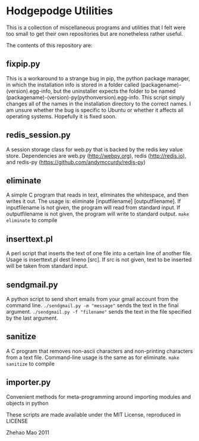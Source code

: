 # Hodgepodge Utilities

This is a collection of miscellaneous programs and utilities that I felt were
too small to get their own repositories but are nonetheless rather useful.

The contents of this repository are:

## fixpip.py

This is a workaround to a strange bug in pip, the python package manager, in
which the installation info is stored in a folder called 
(packagename)-(version).egg-info, but the uninstaller expects the folder to be
named (packagename)-(version)-py(pythonversion).egg-info. This script simply
changes all of the names in the installation directory to the correct names.
I am unsure whether the bug is specific to Ubuntu or whether it affects all 
operating systems. Hopefully it is fixed soon.

## redis_session.py

A session storage class for web.py that is backed by the redis key value store.
Dependencies are web.py (http://webpy.org), redis (http://redis.io), and 
redis-py (https://github.com/andymccurdy/redis-py)

## eliminate

A simple C program that reads in text, eliminates the whitespace, and then
writes it out. 
The usage is: eliminate [inputfilename] [outputfilename].
If inputfilename is not given, the program will read from standard input.
If outputfilename is not given, the program will write to standard output.
`make eliminate` to compile

## inserttext.pl

A perl script that inserts the text of one file into a certain line of another 
file. Usage is inserttext.pl dest lineno [src]. If src is not given, text to
be inserted will be taken from standard input.

## sendgmail.py

A python script to send short emails from your gmail account from the command 
line. `./sendgmail.py -m "message"` sends the text in the final argument. 
`./sendgmail.py -f "filename"` sends the text in the file specified by the last
argument.

## sanitize

A C program that removes non-ascii characters and non-printing characters 
from a text file. Command-line usage is the same as for eliminate. 
`make sanitize` to compile

## importer.py

Convenient methods for meta-programming around importing modules and objects
in python

These scripts are made available under the MIT License, reproduced in LICENSE

<copyright holder> Zhehao Mao
<year> 2011
